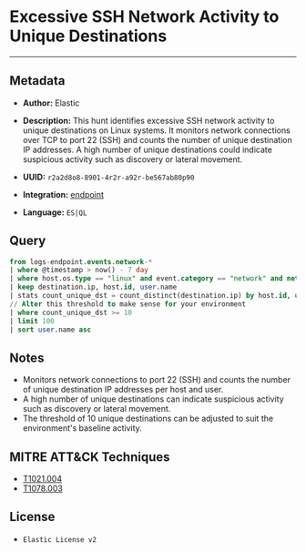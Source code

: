 # Excessive SSH Network Activity to Unique Destinations

---

## Metadata

- **Author:** Elastic
- **Description:** This hunt identifies excessive SSH network activity to unique destinations on Linux systems. It monitors network connections over TCP to port 22 (SSH) and counts the number of unique destination IP addresses. A high number of unique destinations could indicate suspicious activity such as discovery or lateral movement.

- **UUID:** `r2a2d8o8-8901-4r2r-a92r-be567ab80p90`
- **Integration:** [endpoint](https://docs.elastic.co/integrations/endpoint)
- **Language:** `ES|QL`

## Query

```sql
from logs-endpoint.events.network-*
| where @timestamp > now() - 7 day
| where host.os.type == "linux" and event.category == "network" and network.transport == "tcp" and destination.port == 22 and source.port >= 49152
| keep destination.ip, host.id, user.name
| stats count_unique_dst = count_distinct(destination.ip) by host.id, user.name
// Alter this threshold to make sense for your environment
| where count_unique_dst >= 10
| limit 100
| sort user.name asc
```

## Notes

- Monitors network connections to port 22 (SSH) and counts the number of unique destination IP addresses per host and user.
- A high number of unique destinations can indicate suspicious activity such as discovery or lateral movement.
- The threshold of 10 unique destinations can be adjusted to suit the environment's baseline activity.
## MITRE ATT&CK Techniques

- [T1021.004](https://attack.mitre.org/techniques/T1021/004)
- [T1078.003](https://attack.mitre.org/techniques/T1078/003)

## License

- `Elastic License v2`
